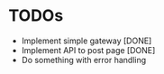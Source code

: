 # TODOs

- Implement simple gateway [DONE]
- Implement API to post page [DONE]
- Do something with error handling